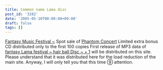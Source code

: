 ```yaml
---
title: Common name Lama disc
post_id: '3282'
date: '2005-05-10T00:00:00+09:00'
draft: false
tags: []
---
```


[Fantasy Music Festival ~](http://tsubu.s104.xrea.com/thcd/) Spot sale of [Phantom Concert](http://tsubu.s104.xrea.com/thcd/) Limited extra bonus CD distributed only to the first 100 copies First release of MP3 data of [fantasy Lama festival ~ hair ball Disc ~ + 1](http://lama.danmaq.com/lama/) will be distributed on this site. Please understand that it was distributed here for the load reduction of the main site. Anyway, I will only tell you that this time ⑨ attention.